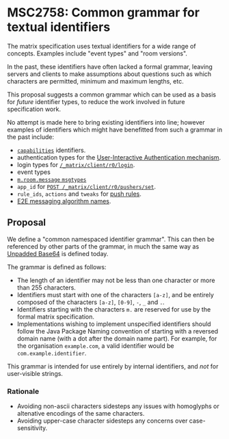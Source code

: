 # MSC2758: Common grammar for textual identifiers

The matrix specification uses textual identifiers for a wide range of
concepts. Examples include "event types" and "room versions".

In the past, these identifiers have often lacked a formal grammar, leaving
servers and clients to make assumptions about questions such as which
characters are permitted, minimum and maximum lengths, etc.

This proposal suggests a common grammar which can be used as a basis for
*future* identifier types, to reduce the work involved in future specification
work.

No attempt is made here to bring existing identifiers into line; however
examples of identifiers which might have benefitted from such a grammar in the
past include:

 * [`capabilities`](https://matrix.org/docs/spec/client_server/r0.6.0#get-matrix-client-r0-capabilities)
   identifiers.
 * authentication types for the [User-Interactive Authentication mechanism](https://matrix.org/docs/spec/client_server/r0.6.0#user-interactive-authentication-api).
 * login types for [`/_matrix/client/r0/login`](https://matrix.org/docs/spec/client_server/r0.6.0#post-matrix-client-r0-login).
 * event types
 * [`m.room.message` `msgtypes`](https://matrix.org/docs/spec/client_server/r0.6.0#m-room-message-msgtypes)
 * `app_id` for [`POST /_matrix/client/r0/pushers/set`](https://matrix.org/docs/spec/client_server/r0.6.0#post-matrix-client-r0-pushers-set).
 * `rule_ids`, `actions` and `tweaks` for [push rules](https://matrix.org/docs/spec/client_server/r0.6.0#push-rules).
 * [E2E messaging algorithm names](https://matrix.org/docs/spec/client_server/r0.6.0#messaging-algorithm-names).

## Proposal

We define a "common namespaced identifier grammar". This can then be referenced
by other parts of the grammar, in much the same way as [Unpadded
Base64](https://matrix.org/docs/spec/appendices#unpadded-base64) is defined
today.

The grammar is defined as follows:

 * The length of an identifier may not be less than one character or more than
   255 characters.
 * Identifiers must start with one of the characters `[a-z]`, and be entirely
   composed of the characters `[a-z]`, `[0-9]`, `-`, `_` and `.`.
 * Identifiers starting with the characters `m.` are reserved for use by the
   formal matrix specification.
 * Implementations wishing to implement unspecified identifiers should follow
   the Java Package Naming convention of starting with a reversed domain
   name (with a dot after the domain name part). For example, for the 
   organisation `example.com`, a valid identifier would be
   `com.example.identifier`.

This grammar is intended for use entirely by internal identifiers, and *not*
for user-visible strings.

### Rationale

 * Avoiding non-ascii characters sidesteps any issues with homoglyphs or
   altenative encodings of the same characters.
 * Avoiding upper-case character sidesteps any concerns over case-sensitivity.
